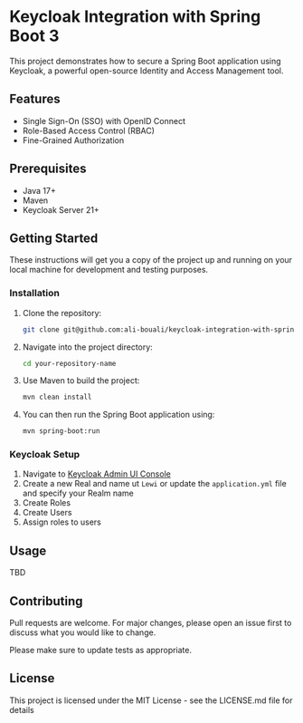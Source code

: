 # Keycloak Integration with Spring Boot 3

This project demonstrates how to secure a Spring Boot application using Keycloak, a powerful open-source Identity and Access Management tool.

## Features

- Single Sign-On (SSO) with OpenID Connect
- Role-Based Access Control (RBAC)
- Fine-Grained Authorization

## Prerequisites

- Java 17+
- Maven
- Keycloak Server 21+

## Getting Started

These instructions will get you a copy of the project up and running on your local machine for development and testing purposes.

### Installation

1. Clone the repository:
    ```bash
    git clone git@github.com:ali-bouali/keycloak-integration-with-spring-boot-3.git
    ```
2. Navigate into the project directory:
    ```bash
    cd your-repository-name
    ```
3. Use Maven to build the project:
    ```bash
    mvn clean install
    ```
4. You can then run the Spring Boot application using:
    ```bash
    mvn spring-boot:run
    ```

### Keycloak Setup


1. Navigate to [Keycloak Admin UI Console](http://localhost:9090 "Keycloak Admin UI Console")
2. Create a new Real and name ut ```Lewi``` or update the ```application.yml``` file and specify your Realm name
3. Create Roles
4. Create Users
5. Assign roles to users

## Usage

TBD 

## Contributing

Pull requests are welcome. For major changes, please open an issue first to discuss what you would like to change.

Please make sure to update tests as appropriate.

## License

This project is licensed under the MIT License - see the LICENSE.md file for details
